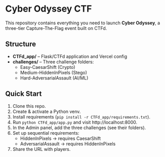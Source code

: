 # Cyber Odyssey CTF

This repository contains everything you need to launch **Cyber Odyssey**, a three-tier Capture-The-Flag event built on CTFd.

## Structure

- **CTFd_app/** – Flask/CTFd application and Vercel config  
- **challenges/** – Three challenge folders:  
  - Easy-CaesarShift (Crypto)  
  - Medium-HiddenInPixels (Stego)  
  - Hard-AdversarialAssault (AI/ML)

## Quick Start

1. Clone this repo.  
2. Create & activate a Python venv.  
3. Install requirements (`pip install -r CTFd_app/requirements.txt`).  
4. Run `python CTFd_app/app.py` and visit http://localhost:8000.  
5. In the Admin panel, add the three challenges (see their folders).  
6. Set up sequential requirements:  
   - HiddenInPixels → requires CaesarShift  
   - AdversarialAssault → requires HiddenInPixels  
7. Share the URL with players.
